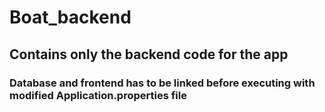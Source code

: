 # Boat_backend
## Contains only the backend code for the app
### Database and frontend has to be linked before executing with modified Application.properties file

